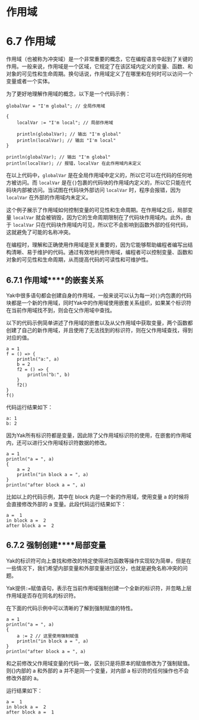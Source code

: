 # 作用域

# 6.7 作用域 

作用域（也被称为冲突域）是一个非常重要的概念，它在编程语言中起到了关键的作用。一般来说，作用域是一个区域，它规定了在该区域内定义的变量、函数、和对象的可见性和生命周期。换句话说，作用域定义了在哪里和在何时可以访问一个变量或者一个实体。

为了更好地理解作用域的概念，以下是一个代码示例：

```
globalVar = "I'm global"; // 全局作用域

{
    localVar := "I'm local"; // 局部作用域

    println(globalVar); // 输出 "I'm global"
    println(localVar); // 输出 "I'm local"
}

println(globalVar); // 输出 "I'm global"
println(localVar); // 报错，localVar 在此作用域内未定义
```

在以上代码中，`globalVar` 是在全局作用域中定义的，所以它可以在代码的任何地方被访问。而 `localVar` 是在`{}`包裹的代码块的作用域内定义的，所以它只能在代码块内部被访问。当试图在代码块外部访问 `localVar` 时，程序会报错，因为 `localVar` 在外部的作用域内未定义。

这个例子展示了作用域如何控制变量的可见性和生命周期。在作用域之后，局部变量 `localVar` 就会被销毁，因为它的生命周期限制在了代码块作用域内。此外，由于 `localVar` 只在代码块作用域内可见，所以它不会影响到函数外部的任何代码，这就避免了可能的名称冲突。

在编程时，理解和正确使用作用域是至关重要的，因为它能够帮助编程者编写出结构清晰、易于维护的代码。通过有效地利用作用域，编程者可以控制变量、函数和对象的可见性和生命周期，从而提高代码的可读性和可维护性。

## 6.7.1 **作用域****的嵌套关系**

Yak中很多语句都会创建自身的作用域，一般来说可以认为每一对`{}`内包裹的代码块都是一个新的作用域，同时Yak中的作用域使用嵌套关系组织，如果某个标识符在当前作用域找不到，则会在父作用域中查找。

以下的代码示例简单讲述了作用域的嵌套以及从父作用域中获取变量，两个函数都创建了自己的新作用域，并且使用了无法找到的标识符，则在父作用域查找，得到对应的值。

```
a = 1
f = () => {
    println("a:", a)
    b = 2
    f2 = () => {
        println("b:", b)
    }
    f2()
}
f()
```

代码运行结果如下：

```Plain
a: 1
b: 2
```

因为Yak所有标识符都是变量，因此除了父作用域标识符的使用，在嵌套的作用域内，还可以进行父作用域标识符数据的修改。

```
a = 1
println("a = ", a)
{
    a = 2
    println("in block a = ", a)
}
println("after block a = ", a)
```

比如以上的代码示例，其中在 block 内是一个新的作用域，使用变量 a 的时候将会直接修改外部的 a 变量。此段代码运行结果如下：

```Plain
a =  1
in block a =  2
after block a =  2
```

## 6.7.2 **强制创建****局部变量**

Yak的标识符可向上查找和修改的特定使得闭包函数等操作实现较为简单，但是在一些情况下，我们希望内部变量和外部变量进行区分，也就是避免名称冲突的问题。

Yak提供`:=`赋值语句，表示在当前作用域强制创建一个全新的标识符，并忽略上层作用域是否存在同名的标识符。

在下面的代码示例中可以清晰的了解到强制赋值的特性。

```
a = 1
println("a = ", a)
{
    a := 2 // 这里使用强制赋值
    println("in block a = ", a)
}
println("after block a = ", a)
```

和之前修改父作用域变量的代码一致，区别只是将原本的赋值修改为了强制赋值。则{}内部的 a 和外部的 a 并不是同一个变量，对内部 a 标识符的任何操作也不会修改外部的 a。

运行结果如下：

```Plain
a =  1
in block a =  2
after block a =  1
```


